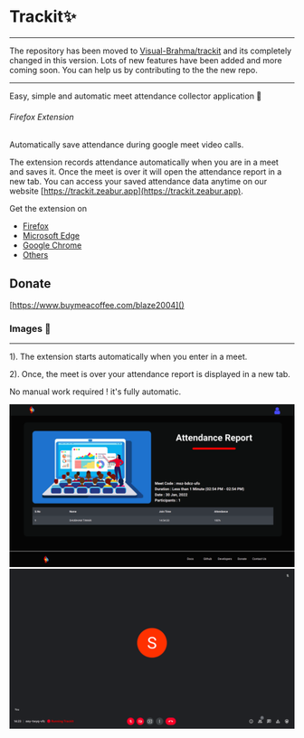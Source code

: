 # Trackit✨

----
The repository has been moved to [Visual-Brahma/trackit](https://github.com/Visual-Brahma/trackit) and its completely changed in this version. Lots of new features have been added and more coming soon. You can help us by contributing to the the new repo.

----

Easy, simple and automatic meet attendance collector application 🚀

###### Firefox Extension

Automatically save attendance during google meet video calls.

The extension records attendance automatically when you are in a meet and saves it. Once the meet is over it will open the attendance report in a new tab. You can access your saved attendance data anytime on our website [https://trackit.zeabur.app](https://trackit.zeabur.app).

Get the extension on 
* [Firefox](https://addons.mozilla.org/en-US/firefox/addon/trackit)
* [Microsoft Edge](https://microsoftedge.microsoft.com/addons/detail/trackit-meet-attendance/chidnckliojipjihhfmjdmehaglhplcl)
* [Google Chrome](https://chrome.google.com/webstore/detail/trackit-meet-attendance-c/aopejafeamijmefcoclhohoaggbfhcgh)
* [Others](https://chrome.google.com/webstore/detail/trackit-meet-attendance-c/aopejafeamijmefcoclhohoaggbfhcgh)

## Donate

[https://www.buymeacoffee.com/blaze2004]()

### Images 🚀

---

1). The extension starts automatically when you enter in a meet.

2). Once, the meet is  over your attendance report is displayed in a new tab.

No manual work required ! it's fully automatic.

![](./mac/static/mac/images/att_report.png)
![](./mac/static/mac/images/chrome_ext.png)

